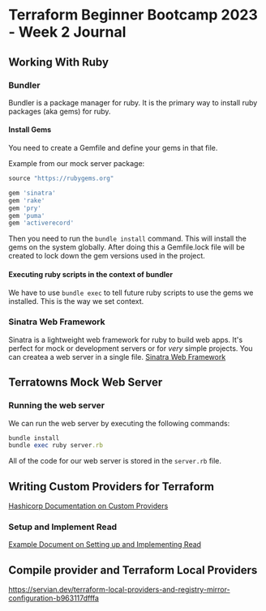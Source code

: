 # Terraform Beginner Bootcamp 2023 - Week 2 Journal

## Working With Ruby

### Bundler

Bundler is a package manager for ruby.  It is the primary way to install ruby packages (aka gems) for ruby.

#### Install Gems
You need to create a Gemfile and define your gems in that file.  

Example from our mock server package:

```rb
source "https://rubygems.org"

gem 'sinatra'
gem 'rake'
gem 'pry'
gem 'puma'
gem 'activerecord'
```

Then you need to run the `bundle install` command.  This will install the gems on the system globally.  After doing this a Gemfile.lock file will be created to lock down the gem versions used in the project.

#### Executing ruby scripts in the context of bundler

We have to use `bundle exec` to tell future ruby scripts to use the gems we installed.  This is the way we set context.


### Sinatra Web Framework

Sinatra is a lightweight web framework for ruby to build web apps.  It's perfect for mock or development servers or for *very* simple projects.   You can createa a web server in a single file.
[Sinatra Web Framework](https://sinatrarb.com/)

## Terratowns Mock Web Server

### Running the web server

We can run the web server by executing the following commands:

```rb
bundle install
bundle exec ruby server.rb
```

All of the code for our web server is stored in the `server.rb` file.

## Writing Custom Providers for Terraform

[Hashicorp Documentation on Custom Providers](https://developer.hashicorp.com/terraform/tutorials/providers-plugin-framework)

### Setup and Implement Read

[Example Document on Setting up and Implementing Read](https://developer.hashicorp.com/terraform/tutorials/providers/provider-setup)

## Compile provider and Terraform Local Providers

https://servian.dev/terraform-local-providers-and-registry-mirror-configuration-b963117dfffa